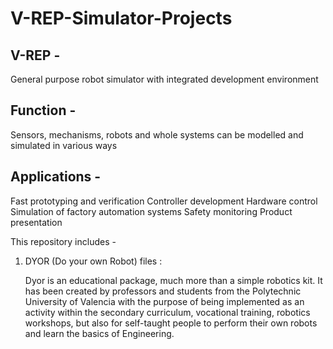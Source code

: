 # V-REP-Simulator-Projects

## V-REP - 
General purpose robot simulator with integrated development environment

## Function - 
Sensors, mechanisms, robots and whole systems can be modelled and simulated in various ways

## Applications - 
Fast prototyping and verification
Controller development
Hardware control
Simulation of factory automation systems
Safety monitoring
Product presentation


This repository includes - 

1. DYOR (Do your own Robot) files : 

   Dyor is an educational package, much more than a simple robotics kit. It has been created by professors and students from the Polytechnic University of Valencia with the purpose of      being implemented as an activity within the secondary curriculum, vocational training, robotics workshops, but also for self-taught people to perform their own robots and learn the      basics of Engineering.
